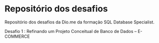 # Repositório dos desafios 

Repositório dos desafios da Dio.me da formação SQL Database Specialist.

Desafio 1 : Refinando um Projeto Conceitual de Banco de Dados – E-COMMERCE

